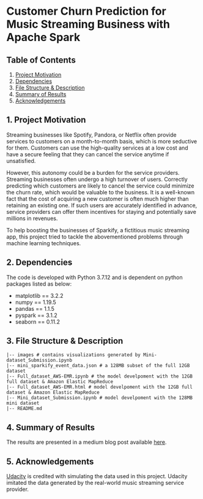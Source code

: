 # Customer Churn Prediction for Music Streaming Business with Apache Spark



## Table of Contents
1. [Project Motivation](#1-project-motivation)
2. [Dependencies](#2-dependencies)
3. [File Structure & Description](#3-file-structure--description)
4. [Summary of Results](#4-summary-of-results)
5. [Acknowledgements](#5-acknowledgements)



## 1. Project Motivation
Streaming businesses like Spotify, Pandora, or Netflix often provide services to customers on a month-to-month basis, which is more seductive for them. Customers can use the high-quality services at a low cost and have a secure feeling that they can cancel the service anytime if unsatisfied.

However, this autonomy could be a burden for the service providers. Streaming businesses often undergo a high turnover of users. Correctly predicting which customers are likely to cancel the service could minimize the churn rate, which would be valuable to the business. It is a well-known fact that the cost of acquiring a new customer is often much higher than retaining an existing one. If such users are accurately identified in advance, service providers can offer them incentives for staying and potentially save millions in revenues.

To help boosting the businesses of Sparkify, a fictitious music streaming app, this project tried to tackle the abovementioned problems through machine learning techniques.




## 2. Dependencies
The code is developed with Python 3.7.12 and is dependent on python packages listed as below:
- matplotlib == 3.2.2
- numpy == 1.19.5
- pandas == 1.1.5
- pyspark == 3.1.2
- seaborn == 0.11.2


## 3. File Structure & Description
~~~~~~~
|-- images # contains visualizations generated by Mini-dataset_Submission.ipynb
|-- mini_sparkify_event_data.json # a 128MB subset of the full 12GB dataset
|-- Full_dataset_AWS-EMR.ipynb # the model develpoment with the 12GB full dataset & Amazon Elastic MapReduce
|-- Full_dataset_AWS-EMR.html # model develpoment with the 12GB full dataset & Amazon Elastic MapReduce
|-- Mini_dataset_Submission.ipynb # model develpoment with the 128MB mini dataset
|-- README.md
~~~~~~~



## 4. Summary of Results
The results are presented in a medium blog post available [here](https://medium.com/@timchansdp/customer-churn-prediction-for-music-streaming-business-with-apache-spark-df18937f4e39).



## 5. Acknowledgements
[Udacity](https://www.udacity.com/) is credited with simulating the data used in this project. Udacity imitated the data generated by the real-world music streaming service provider. 
